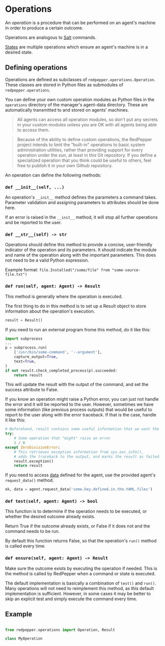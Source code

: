 # Operations

An _operation_ is a procedure that can be performed on an agent's machine in order to produce a certain outcome.

Operations are analogous to [Salt](https://github.com/saltstack/salt) commands.

[States](states.md) are multiple operations which ensure an agent's machine is in a desired state.

## Defining operations

Operations are defined as subclasses of `redpepper.operations.Operation`.
These classes are stored in Python files as submodules of `redpepper.operations`.

You can define your own custom operation modules as Python files in the `operations` directory of the manager's agent-data directory.
These are automatically transmitted to and stored on agents' machines.

> All agents can access all operation modules, so don't put any secrets in your custom modules unless you are OK with all agents being able to access them.

> Because of the ability to define custom operations,
> the RedPepper project intends to limit the "built-in" operations
> to basic system administration utilities,
> rather than providing support for every operation under the sun,
> at least in this Git repository.
> If you define a specialized operation that you think could be useful to others,
> feel free to publish it in your own Github repository.

An operation can define the following methods:

### `def __init__(self, ...)`

An operation's `__init__` method defines the parameters a command takes.
Parameter validation and assigning parameters to attributes should be done here.

If an error is raised in the `__init__` method, it will stop all further operations and be reported to the user.

### `def __str__(self) -> str`

Operations should define this method to provide
a concise, user-friendly indicator of the operation and its parameters.
It should indicate the module and name of the operation
along with the important parameters.
This does not need to be a valid Python expression.

Example format: `file.Installed("/some/file" from "some-source-file.txt")`

### `def run(self, agent: Agent) -> Result`

This method is generally where the operation is executed.

The first thing to do in this method is to set up a Result object to store information about the operation's execution.

```python
result = Result()
```

If you need to run an external program frome this method,
do it like this:

```python
import subprocess
...
p = subprocess.run(
    ['/usr/bin/some-command', '--argument'],
    capture_output=True,
    text=True,
)
if not result.check_completed_process(p).succeeded:
    return result
```

This will update the result with the output of the command,
and set the success attribute to False.

If you know an operation might raise a Python error,
you can just not handle the error and it will be reported to the user.
However, sometimes we have some information (like previous process outputs)
that would be useful to report to the user along with the error traceback.
If that is the case, handle it like this:

```python
# Beforehand, result contains some useful information that we want the user to see whether or not the error occurrs.
try:
    # Some operation that "might" raise an error
    1 / 0
except ZeroDivisionError:
    # This retrieves exception information from sys.exc_info(),
    # adds the traceback to the output, and marks the result as failed.
    result.exception()
    return result
```

If you need to access [data](data.md) defined for the agent,
use the provided agent's `request_data()` method.

```python
ok, data = agent.request_data('some.key.defined.in.the.YAML.files')
```

### `def test(self, agent: Agent) -> bool`

This function is to determine if the operation needs to be executed,
or whether the desired outcome already exists.

Return True if the outcome already exists, or False if it does not and the command needs to be run.

By default this function returns False,
so that the operation's `run()` method is called every time.

### `def ensure(self, agent: Agent) -> Result`

Make sure the outcome exists by executing the operation if needed.
This is the method is called by RedPepper when a command or state is executed.

The default implementation is basically a combination of `test()` and `run()`.
Many operations will not need to reimplement this method,
as this default implementation is sufficient.
However, in some cases it may be better to skip an explicit test and simply execute the command every time.

## Example

```python

from redpepper.operations import Operation, Result

class MyOperation
```
